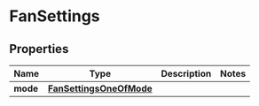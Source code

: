 
# FanSettings

## Properties
| Name | Type | Description | Notes |
| ------------ | ------------- | ------------- | ------------- |
| **mode** | [**FanSettingsOneOfMode**](FanSettingsOneOfMode.md) |  |  |



